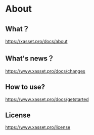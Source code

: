 # About

## What？

https://xasset.pro/docs/about

## What's news？

https://www.xasset.pro/docs/changes

## How to use?

https://www.xasset.pro/docs/getstarted

## License

https://www.xasset.pro/license